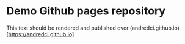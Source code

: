 # Demo Github pages repository

This text should be rendered and published over (andredci.github.io)[https://andredci.github.io]
